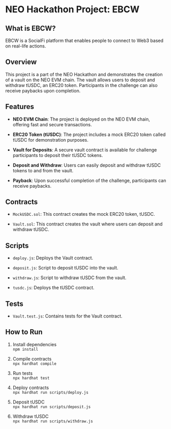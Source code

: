 # NEO Hackathon Project: EBCW

## What is EBCW?
EBCW is a SocialFi platform that enables people to connect to Web3 based on real-life actions.

## Overview

This project is a part of the NEO Hackathon and demonstrates the creation of a vault on the NEO EVM chain. The vault allows users to deposit and withdraw tUSDC, an ERC20 token. Participants in the challenge can also receive paybacks upon completion.

## Features

- **NEO EVM Chain**: The project is deployed on the NEO EVM chain, offering fast and secure transactions.
  
- **ERC20 Token (tUSDC)**: The project includes a mock ERC20 token called tUSDC for demonstration purposes.

- **Vault for Deposits**: A secure vault contract is available for challenge participants to deposit their tUSDC tokens.

- **Deposit and Withdraw**: Users can easily deposit and withdraw tUSDC tokens to and from the vault.

- **Payback**: Upon successful completion of the challenge, participants can receive paybacks.

## Contracts

- `MockUSDC.sol`: This contract creates the mock ERC20 token, tUSDC.
  
- `Vault.sol`: This contract creates the vault where users can deposit and withdraw tUSDC.

## Scripts

- `deploy.js`: Deploys the Vault contract.
  
- `deposit.js`: Script to deposit tUSDC into the vault.

- `withdraw.js`: Script to withdraw tUSDC from the vault.

- `tusdc.js`: Deploys the tUSDC contract.

## Tests

- `Vault.test.js`: Contains tests for the Vault contract.

## How to Run

1. Install dependencies <br/>
`npm install`

2. Compile contracts <br/>
`npx hardhat compile`

3. Run tests <br/>
`npx hardhat test`

4. Deploy contracts <br/>
`npx hardhat run scripts/deploy.js`

5. Deposit tUSDC <br/>
`npx hardhat run scripts/deposit.js`

6. Withdraw tUSDC <br/>
`npx hardhat run scripts/withdraw.js`
